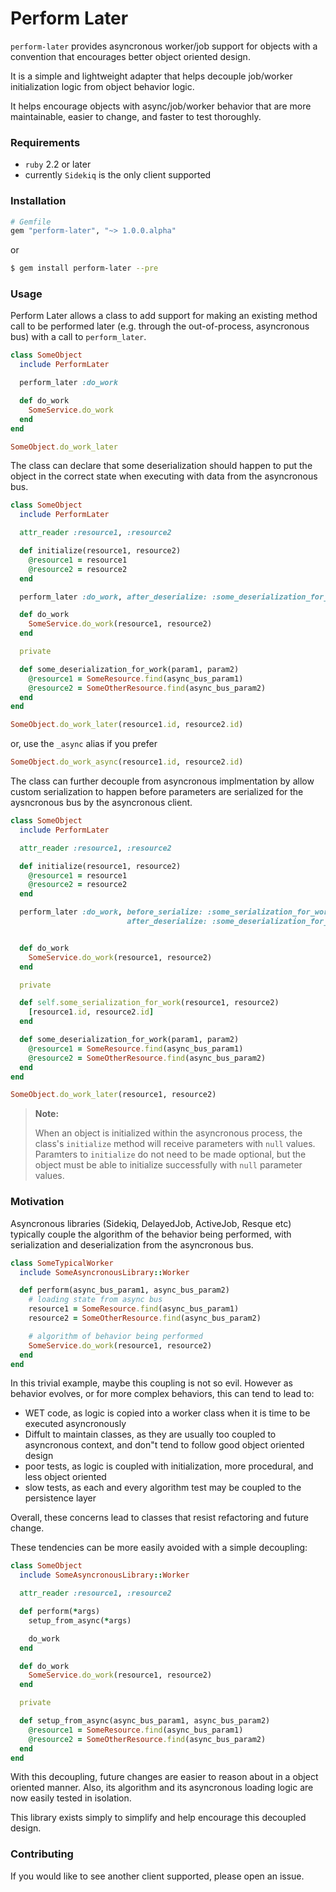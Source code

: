 # Perform Later
`perform-later` provides asyncronous worker/job support for objects with a convention that encourages better object oriented design.

It is a simple and lightweight adapter that helps decouple job/worker initialization logic from object behavior logic.

It helps encourage objects with async/job/worker behavior that are more maintainable, easier to change, and faster to test thoroughly.

### Requirements
  * `ruby` 2.2 or later
  * currently `Sidekiq` is the only client supported

### Installation

```ruby
# Gemfile
gem "perform-later", "~> 1.0.0.alpha"
```
or
```bash
$ gem install perform-later --pre
```

### Usage

Perform Later allows a class to add support for making an existing method call to be performed later (e.g. through the out-of-process, asyncronous bus) with a call to `perform_later`.

```ruby
class SomeObject
  include PerformLater

  perform_later :do_work

  def do_work
    SomeService.do_work
  end
end
```

```ruby
SomeObject.do_work_later
```

The class can declare that some deserialization should happen to put the object in the correct state when executing with data from the asyncronous bus.

```ruby
class SomeObject
  include PerformLater

  attr_reader :resource1, :resource2

  def initialize(resource1, resource2)
    @resource1 = resource1
    @resource2 = resource2
  end

  perform_later :do_work, after_deserialize: :some_deserialization_for_work

  def do_work
    SomeService.do_work(resource1, resource2)
  end

  private

  def some_deserialization_for_work(param1, param2)
    @resource1 = SomeResource.find(async_bus_param1)
    @resource2 = SomeOtherResource.find(async_bus_param2)
  end
end
```

```ruby
SomeObject.do_work_later(resource1.id, resource2.id)
```
or, use the `_async` alias if you prefer
```ruby
SomeObject.do_work_async(resource1.id, resource2.id)
```

The class can further decouple from asyncronous implmentation by allow custom serialization to happen before parameters are serialized for the aysncronous bus by the asyncronous client.

```ruby
class SomeObject
  include PerformLater

  attr_reader :resource1, :resource2

  def initialize(resource1, resource2)
    @resource1 = resource1
    @resource2 = resource2
  end

  perform_later :do_work, before_serialize: :some_serialization_for_work
                          after_deserialize: :some_deserialization_for_work,


  def do_work
    SomeService.do_work(resource1, resource2)
  end

  private

  def self.some_serialization_for_work(resource1, resource2)
    [resource1.id, resource2.id]
  end

  def some_deserialization_for_work(param1, param2)
    @resource1 = SomeResource.find(async_bus_param1)
    @resource2 = SomeOtherResource.find(async_bus_param2)
  end
end
```

```ruby
SomeObject.do_work_later(resource1, resource2)
```

> **Note:**
>
> When an object is initialized within the asyncronous process, the class's `initialize` method will receive parameters with `null` values.
> Paramters to `initialize` do not need to be made optional, but the object must be able to initialize successfully with `null` parameter values.

### Motivation

Asyncronous libraries (Sidekiq, DelayedJob, ActiveJob, Resque etc) typically couple the algorithm of the behavior being performed, with serialization and deserialization from the asyncronous bus.

```ruby
class SomeTypicalWorker
  include SomeAsyncronousLibrary::Worker

  def perform(async_bus_param1, async_bus_param2)
    # loading state from async bus
    resource1 = SomeResource.find(async_bus_param1)
    resource2 = SomeOtherResource.find(async_bus_param2)

    # algorithm of behavior being performed
    SomeService.do_work(resource1, resource2)
  end
end
```
In this trivial example, maybe this coupling is not so evil. However as behavior evolves, or for more complex behaviors, this can tend to lead to:

  * WET code, as logic is copied into a worker class when it is time to be executed asyncronously
  * Diffult to maintain classes, as they are usually too coupled to asyncronous context, and don"t tend to follow good object oriented design
  * poor tests, as logic is coupled with initialization, more procedural, and less object oriented
  * slow tests, as each and every algorithm test may be coupled to the persistence layer

Overall, these concerns lead to classes that resist refactoring and future change.

These tendencies can be more easily avoided with a simple decoupling:

```ruby
class SomeObject
  include SomeAsyncronousLibrary::Worker

  attr_reader :resource1, :resource2

  def perform(*args)
    setup_from_async(*args)

    do_work
  end

  def do_work
    SomeService.do_work(resource1, resource2)
  end

  private

  def setup_from_async(async_bus_param1, async_bus_param2)
    @resource1 = SomeResource.find(async_bus_param1)
    @resource2 = SomeOtherResource.find(async_bus_param2)
  end
end
```

With this decoupling, future changes are easier to reason about in a object oriented manner. Also, its algorithm and its asyncronous loading logic are now easily tested in isolation.

This library exists simply to simplify and help encourage this decoupled design.

### Contributing

If you would like to see another client supported, please open an issue.